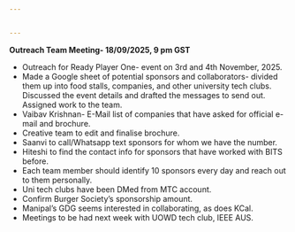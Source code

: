 ```yaml
---


---
```


<p><strong>Outreach Team Meeting- 18/09/2025, 9 pm GST</strong></p>
<ul>
<li>Outreach for Ready Player One- event on 3rd and 4th November, 2025.</li>
<li>Made a Google sheet of potential sponsors and collaborators- divided them up into food stalls, companies, and other university tech clubs. Discussed the event details and drafted the messages to send out. Assigned work to the team.</li>
<li>Vaibav Krishnan- E-Mail list of companies that have asked for official e-mail and brochure.</li>
<li>Creative team to edit and finalise brochure.</li>
<li>Saanvi to call/Whatsapp text sponsors for whom we have the number.</li>
<li>Hiteshi to find the contact info for sponsors that have worked with BITS before.</li>
<li>Each team member should identify 10 sponsors every day and reach out to them personally.</li>
<li>Uni tech clubs have been DMed from MTC account.</li>
<li>Confirm Burger Society’s sponsorship amount.</li>
<li>Manipal’s GDG seems interested in collaborating, as does KCal.</li>
<li>Meetings to be had next week with UOWD tech club, IEEE AUS.</li>
</ul>


